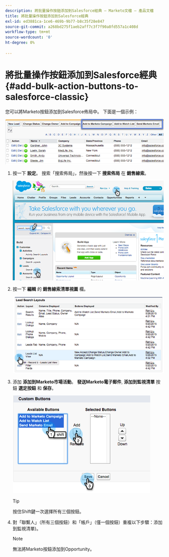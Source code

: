 ```yaml
---
description: 將批量操作按鈕添加到Salesforce經典 — Marketo文檔 — 產品文檔
title: 將批量操作按鈕添加到Salesforce經典
exl-id: ed3881ca-1ce6-469b-9b77-b8c35f28e847
source-git-commit: a268bd275f1aeb2aff7c3f7f90a8fd557a1c408d
workflow-type: tm+mt
source-wordcount: '0'
ht-degree: 0%

---
```


# 將批量操作按鈕添加到Salesforce經典{#add-bulk-action-buttons-to-salesforce-classic}

您可以將Marketo按鈕添加到Salesforce佈局中。 下面是一個示例：

![](assets/add-bulk-action-buttons-to-salesforce-classic-1.png)

1. 按一下 **設定**。 搜索「搜索佈局」，然後按一下 **搜索佈局** 在 **銷售線索**。

   ![](assets/add-bulk-action-buttons-to-salesforce-classic-2.png)

1. 按一下 **編輯** 的 **銷售線索清單視圖** 欄。

   ![](assets/add-bulk-action-buttons-to-salesforce-classic-3.png)

1. 添加 **添加到Marketo市場活動**。 **發送Marketo電子郵件**, **添加到監視清單** 按鈕 **選定按鈕** 和 **保存**。

   ![](assets/add-bulk-action-buttons-to-salesforce-classic-4.png)

   >[!TIP]
   >
   >按住Shift鍵一次選擇所有三個按鈕。

1. 對「聯繫人」（所有三個按鈕）和「帳戶」（僅一個按鈕）重複以下步驟：添加到監視清單)。

   >[!NOTE]
   >
   >無法將Marketo按鈕添加到Opportunity。
